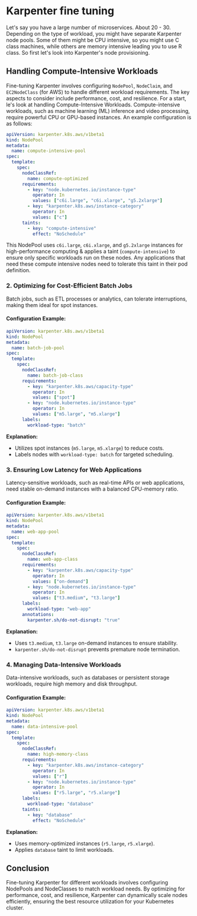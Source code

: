 # Karpenter fine tuning

Let's say you have a large number of microservices. About 20 - 30. Depending on the type of workload, you might have separate Karpenter node pools. Some of them might be CPU intensive, so you might use C class machines, while others are memory intensive leading you to use R class. So first let's look into Karpenter's node provisioning.

## Handling Compute-Intensive Workloads

Fine-tuning Karpenter involves configuring `NodePool`, `NodeClaim`, and `EC2NodeClass` (for AWS) to handle different workload requirements. The key aspects to consider include performance, cost, and resilience. For a start, le's look at handling Compute-Intensive Workloads. Compute-intensive workloads, such as machine learning (ML) inference and video processing, require powerful CPU or GPU-based instances. An example configuration is as follows:

```yaml
apiVersion: karpenter.k8s.aws/v1beta1
kind: NodePool
metadata:
  name: compute-intensive-pool
spec:
  template:
    spec:
      nodeClassRef:
        name: compute-optimized
      requirements:
        - key: "node.kubernetes.io/instance-type"
          operator: In
          values: ["c6i.large", "c6i.xlarge", "g5.2xlarge"]
        - key: "karpenter.k8s.aws/instance-category"
          operator: In
          values: ["c"]
      taints:
        - key: "compute-intensive"
          effect: "NoSchedule"
```

This NodePool uses `c6i.large`, `c6i.xlarge`, and `g5.2xlarge` instances for high-performance computing & applies a taint (`compute-intensive`) to ensure only specific workloads run on these nodes. Any applications that need these compute intensive nodes need to tolerate this taint in their pod definition.

### 2. Optimizing for Cost-Efficient Batch Jobs
Batch jobs, such as ETL processes or analytics, can tolerate interruptions, making them ideal for spot instances.

#### **Configuration Example:**
```yaml
apiVersion: karpenter.k8s.aws/v1beta1
kind: NodePool
metadata:
  name: batch-job-pool
spec:
  template:
    spec:
      nodeClassRef:
        name: batch-job-class
      requirements:
        - key: "karpenter.k8s.aws/capacity-type"
          operator: In
          values: ["spot"]
        - key: "node.kubernetes.io/instance-type"
          operator: In
          values: ["m5.large", "m5.xlarge"]
      labels:
        workload-type: "batch"
```
**Explanation:**
- Utilizes spot instances (`m5.large`, `m5.xlarge`) to reduce costs.
- Labels nodes with `workload-type: batch` for targeted scheduling.

### 3. Ensuring Low Latency for Web Applications
Latency-sensitive workloads, such as real-time APIs or web applications, need stable on-demand instances with a balanced CPU-memory ratio.

#### **Configuration Example:**
```yaml
apiVersion: karpenter.k8s.aws/v1beta1
kind: NodePool
metadata:
  name: web-app-pool
spec:
  template:
    spec:
      nodeClassRef:
        name: web-app-class
      requirements:
        - key: "karpenter.k8s.aws/capacity-type"
          operator: In
          values: ["on-demand"]
        - key: "node.kubernetes.io/instance-type"
          operator: In
          values: ["t3.medium", "t3.large"]
      labels:
        workload-type: "web-app"
      annotations:
        karpenter.sh/do-not-disrupt: "true"
```
**Explanation:**
- Uses `t3.medium`, `t3.large` on-demand instances to ensure stability.
- `karpenter.sh/do-not-disrupt` prevents premature node termination.

### 4. Managing Data-Intensive Workloads
Data-intensive workloads, such as databases or persistent storage workloads, require high memory and disk throughput.

#### **Configuration Example:**
```yaml
apiVersion: karpenter.k8s.aws/v1beta1
kind: NodePool
metadata:
  name: data-intensive-pool
spec:
  template:
    spec:
      nodeClassRef:
        name: high-memory-class
      requirements:
        - key: "karpenter.k8s.aws/instance-category"
          operator: In
          values: ["r"]
        - key: "node.kubernetes.io/instance-type"
          operator: In
          values: ["r5.large", "r5.xlarge"]
      labels:
        workload-type: "database"
      taints:
        - key: "database"
          effect: "NoSchedule"
```
**Explanation:**
- Uses memory-optimized instances (`r5.large`, `r5.xlarge`).
- Applies `database` taint to limit workloads.

## Conclusion
Fine-tuning Karpenter for different workloads involves configuring NodePools and NodeClasses to match workload needs. By optimizing for performance, cost, and resilience, Karpenter can dynamically scale nodes efficiently, ensuring the best resource utilization for your Kubernetes cluster.

